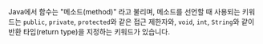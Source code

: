 Java에서 함수는 "메소드(method)" 라고 불리며, 
메소드를 선언할 때 사용되는 키워드는 `public`, `private`, `protected`와 같은 접근 제한자와, 
`void`, `int`, `String`와 같이 반환 타입(return type)을 지정하는 키워드가 있습니다.